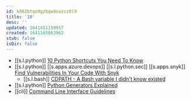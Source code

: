 ```yaml
---
id: k002btqo9gzbqw4sezcz0l9
title: '10'
desc: ''
updated: 1641451150957
created: 1641105063962
stub: false
isDir: false
---
```



-  [[s.l.python]] [10 Python Shortcuts You Need To Know][1]
  -  [[s.l.python]] [[s.apps.azure.devops]] [[s.l.python.sec]] [[s.apps.snyk]] [Find Vulnerabilities In Your Code With Snyk][2]
     -  [[s.l.bash]] [CDPATH - A Bash variable I didn't know existed][3]
  -  [[s.l.python]] [Python Generators Explained][4]
  -  [[cli]] [Command Line Interface Guidelines][5]

[1]: https://youtu.be/CssrFJGH_dU
[2]: https://youtu.be/1N6VBHMoPsw
[3]: https://youtu.be/4-Nun5c3qeA
[4]: https://youtu.be/u3T7hmLthUU
[5]: https://clig.dev/

